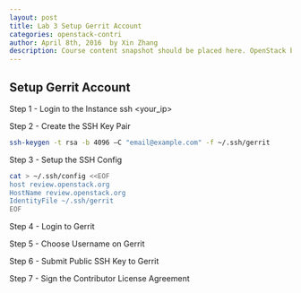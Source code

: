 ```yaml
---
layout: post
title: Lab 3 Setup Gerrit Account
categories: openstack-contri
author: April 8th, 2016  by Xin Zhang
description: Course content snapshot should be placed here. OpenStack began in 2010 as a joint project of Rackspace Hosting and NASA.
---
```


## Setup Gerrit Account

Step 1 - Login to the Instance
  	ssh  <your_ip>

Step 2 - Create the SSH Key Pair

```sh
ssh-keygen -t rsa -b 4096 –C "email@example.com" -f ~/.ssh/gerrit
```

Step 3 - Setup the SSH Config

```sh
cat > ~/.ssh/config <<EOF
host review.openstack.org
HostName review.openstack.org
IdentityFile ~/.ssh/gerrit
EOF
```

Step 4 - Login to Gerrit

Step 5 - Choose Username on Gerrit

Step 6 - Submit Public SSH Key to Gerrit

Step 7 - Sign the Contributor License Agreement


